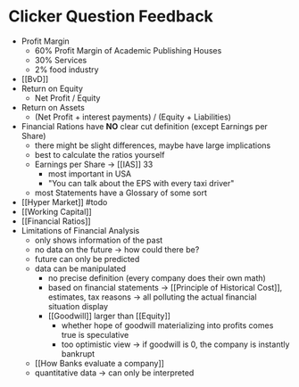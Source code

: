 # Clicker Question Feedback
- Profit Margin
	- 60% Profit Margin of Academic Publishing Houses
	- 30% Services
	- 2% food industry
- [[BvD]]
- Return on Equity
	- Net Profit / Equity
- Return on Assets
	- (Net Profit + interest payments) / (Equity + Liabilities)
- Financial Rations have **NO** clear cut definition (except Earnings per Share)
	- there might be slight differences, maybe have large implications
	- best to calculate the ratios yourself
	- Earnings per Share -> [[IAS]] 33
		- most important in USA
		- "You can talk about the EPS with every taxi driver"
	- most Statements have a Glossary of some sort
- [[Hyper Market]] #todo
- [[Working Capital]]
- [[Financial Ratios]]
- Limitations of Financial Analysis
	- only shows information of the past
	- no data on the future -> how could there be?
	- future can only be predicted
	- data can be manipulated 
		- no precise definition (every company does their own math)
		- based on financial statements -> [[Principle of Historical Cost]], estimates, tax reasons -> all polluting the actual financial situation display
		- [[Goodwill]] larger than [[Equity]]
			- whether hope of goodwill materializing into profits comes true is speculative
			- too optimistic view -> if goodwill is 0, the company is instantly bankrupt
	- [[How Banks evaluate a company]]
	- quantitative data -> can only be interpreted